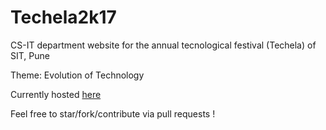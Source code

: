 # Techela2k17

CS-IT department website for the annual tecnological festival (Techela) of SIT, Pune

Theme: Evolution of Technology

Currently hosted <a href="https://bhumikasaini.github.io/Techela-2017/">here</a>

Feel free to star/fork/contribute via pull requests !
